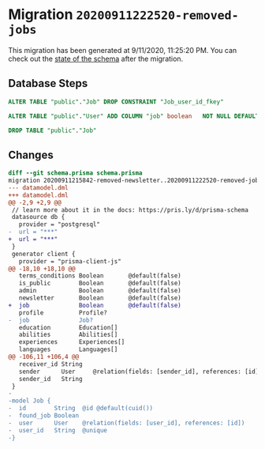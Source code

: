 # Migration `20200911222520-removed-jobs`

This migration has been generated at 9/11/2020, 11:25:20 PM.
You can check out the [state of the schema](./schema.prisma) after the migration.

## Database Steps

```sql
ALTER TABLE "public"."Job" DROP CONSTRAINT "Job_user_id_fkey"

ALTER TABLE "public"."User" ADD COLUMN "job" boolean   NOT NULL DEFAULT false

DROP TABLE "public"."Job"
```

## Changes

```diff
diff --git schema.prisma schema.prisma
migration 20200911215842-removed-newsletter..20200911222520-removed-jobs
--- datamodel.dml
+++ datamodel.dml
@@ -2,9 +2,9 @@
 // learn more about it in the docs: https://pris.ly/d/prisma-schema
 datasource db {
   provider = "postgresql"
-  url = "***"
+  url = "***"
 }
 generator client {
   provider = "prisma-client-js"
@@ -18,10 +18,10 @@
   terms_conditions Boolean       @default(false)
   is_public        Boolean       @default(false)
   admin            Boolean       @default(false)
   newsletter       Boolean       @default(false)
+  job              Boolean       @default(false)
   profile          Profile?
-  job              Job?
   education        Education[]
   abilities        Abilities[]
   experiences      Experiences[]
   languages        Languages[]
@@ -106,11 +106,4 @@
   receiver_id String
   sender      User     @relation(fields: [sender_id], references: [id])
   sender_id   String
 }
-
-model Job {
-  id        String  @id @default(cuid())
-  found_job Boolean
-  user      User    @relation(fields: [user_id], references: [id])
-  user_id   String  @unique
-}
```


